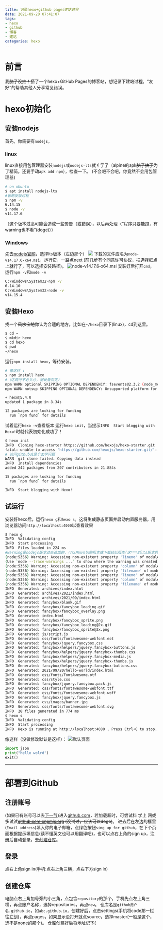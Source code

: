 ```yaml
---
title: 记录hexo+github pages建站过程
date: 2021-09-20 07:41:07
tags:
- hexo
- github
- 博客
- 建站
categories: hexo
---
```

# 前言
我~~脑子没抽！~~搭了一个hexo+GitHub Pages的博客站，想记录下建站过程，“友好”的帮助其他人分享常见错误。
<!--more-->
# hexo初始化
## 安装nodejs
首先，你需要有`nodejs`，
### linux
linux直接用包管理器安装`nodejs`或`nodejs-lts`就彳亍了（alpine的apk~~脑子抽了~~为了精简，还要手动`apk add npm`），检查一下。
(不会吧不会吧，你竟然不会用包管理器)
```zsh
# on ubuntu
$ apt install nodejs-lts
#省略安装过程
$ npm -v
6.14.15
$ node -v
v14.17.6
```
（这个版本过高可能会造成一些警告（或错误），以后再处理（“程序只要能跑，有warning也不看”(doge)））
### Windows
先去[nodejs官网](https://nodejs.org/)，选择lts版本（左边那个）
![](/images/nodejswebsite-01.png)
下载的文件应名为`node-v14.17.6-x64.msi`，运行它，一路点next (前几步有个同意许可协议，把选择框点上就行了，可以选择安装路径)。
![node-v14.17.6-x64.msi](/images/node-v14.17.6-x64.msi-01.png)
安装好后打开`cmd`，运行`npm -v`和`node -v`
```zsh
C:\Windows\System32>npm -v
6.14.10
C:\Windows\System32>node -v
v14.15.4
```
## 安装Hexo
找一个~~风水宝地~~你认为合适的地方，比如在`~/hexo`目录下(linux)，cd到这里。
```bash
$ cd ~
$ mkdir hexo
$ cd hexo
$ pwd
~/hexo
```
运行`npm install hexo`，等待安装。
```bash
# 像这样 ↓
$ npm install hexo
#（这两行不必关心，据设备而定）
npm WARN optional SKIPPING OPTIONAL DEPENDENCY: fsevents@2.3.2 (node_modules\fsevents):
npm WARN notsup SKIPPING OPTIONAL DEPENDENCY: Unsupported platform for fsevents@2.3.2: wanted {"os":"darwin","arch":"any"} (current: {"os":"win32","arch":"x64"})

+ hexo@5.4.0
updated 1 package in 8.34s

12 packages are looking for funding
  run `npm fund` for details
```
试着运行`hexo -v`查看版本
运行`hexo init`，当提示`INFO  Start blogging with Hexo!`时就代表初始化成功了！
```bash
$ hexo init
INFO  Cloning hexo-starter https://github.com/hexojs/hexo-starter.git
fatal: unable to access 'https://github.com/hexojs/hexo-starter.git/': Failed to connect to github.com port 443: Timed out
# 访问github真是个玄学问题
WARN  git clone failed. Copying data instead
INFO  Install dependencies
added 242 packages from 207 contributors in 21.884s

15 packages are looking for funding
  run `npm fund` for details

INFO  Start blogging with Hexo!
```

## 试运行
安装好hexo后，运行`hexo g`和`hexo s`，这将生成静态页面并启动内置服务器，用浏览器访问`http://localhost:4000`以查看效果
```bash
$ hexo g
INFO  Validating config
INFO  Start processing
INFO  Files loaded in 224 ms
#warning是nodejs版本过高造成的，可以用nvm切换版本或下载较低版本(这***的lts版本的版本都这么高)
(node:5356) Warning: Accessing non-existent property 'lineno' of module exports inside circular dependency
(Use `node --trace-warnings ...` to show where the warning was created)
(node:5356) Warning: Accessing non-existent property 'column' of module exports inside circular dependency
(node:5356) Warning: Accessing non-existent property 'filename' of module exports inside circular dependency
(node:5356) Warning: Accessing non-existent property 'lineno' of module exports inside circular dependency
(node:5356) Warning: Accessing non-existent property 'column' of module exports inside circular dependency
(node:5356) Warning: Accessing non-existent property 'filename' of module exports inside circular dependency
INFO  Generated: archives/index.html
INFO  Generated: archives/2021/index.html
INFO  Generated: archives/2021/09/index.html
INFO  Generated: fancybox/blank.gif
INFO  Generated: fancybox/fancybox_loading.gif
INFO  Generated: fancybox/fancybox_overlay.png
INFO  Generated: index.html
INFO  Generated: fancybox/fancybox_sprite.png
INFO  Generated: fancybox/fancybox_loading@2x.gif
INFO  Generated: fancybox/fancybox_sprite@2x.png
INFO  Generated: js/script.js
INFO  Generated: css/fonts/fontawesome-webfont.eot
INFO  Generated: fancybox/jquery.fancybox.css
INFO  Generated: fancybox/helpers/jquery.fancybox-buttons.js
INFO  Generated: fancybox/helpers/jquery.fancybox-thumbs.css
INFO  Generated: fancybox/helpers/jquery.fancybox-media.js
INFO  Generated: fancybox/helpers/jquery.fancybox-thumbs.js
INFO  Generated: fancybox/helpers/jquery.fancybox-buttons.css
INFO  Generated: 2021/09/20/hello-world/index.html
INFO  Generated: css/fonts/FontAwesome.otf
INFO  Generated: css/style.css
INFO  Generated: fancybox/jquery.fancybox.pack.js
INFO  Generated: css/fonts/fontawesome-webfont.ttf
INFO  Generated: css/fonts/fontawesome-webfont.woff
INFO  Generated: fancybox/jquery.fancybox.js
INFO  Generated: css/images/banner.jpg
INFO  Generated: css/fonts/fontawesome-webfont.svg
INFO  28 files generated in 774 ms
$ hexo s
INFO  Validating config
INFO  Start processing
INFO  Hexo is running at http://localhost:4000 . Press Ctrl+C to stop.
```
像这样（没做修改默认是这样）：
![默认页面](/images/hexo-default-webserver-page.png)

```python
import json
print("hello wolrd")
exit()
```

----
# 部署到Github
## 注册账号
(如果已有账号可以去[下一节](#登录))进入[github.com](https://github.com/)，若加载超时，可尝试科 学上 网或多试试~~[github.com.cnpmjs.org](https://github.com.cnpmjs.org) (没试过，应该可以doge)~~。
进去后在左边的框里(`Email address`)填入你的电子邮箱，点绿色按钮`sing up for github`，在下个页面根据提示填信息(读不懂英文也可以用翻译吧)，也可以点右上角的sign up，注册后自动登录，去[创建仓库](#创建仓库)。
## 登录
点右上角sign in(手机:点右上角三横，点右下方sign in)
## 创建仓库
电脑点右上角加号旁的小三角，点包含`repository`的那个，手机先点左上角三横，再点账户名称，选择repositories，再点`new`。
仓库名是`github用户名.github.io`，如`abc.github.io`，创建好后，点击settings(手机将code那一栏往左划)，再点pages，如果显示没打开就点source，选择master(一般是这个，选不是none的那个)。
仓库创建好后将地址记下(
